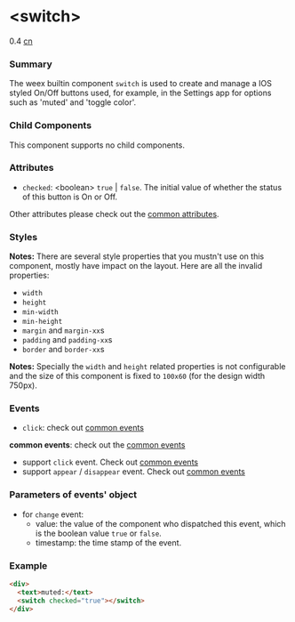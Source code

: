 # &lt;switch&gt;
<span class="weex-version">0.4</span>
<a href="https://github.com/weexteam/article/issues/46"  class="weex-translate">cn</a>


### Summary

The weex builtin component `switch` is used to create and manage a IOS styled On/Off buttons used, for example, in the Settings app for options such as 'muted' and 'toggle color'.

### Child Components

This component supports no child components.

### Attributes

- `checked`: &lt;boolean&gt; `true` | `false`. The initial value of whether the status of this button is On or Off.

Other attributes please check out the [common attributes](../references/common-attrs.md).

### Styles

**Notes:** There are several style properties that you mustn't use on this component, mostly have impact on the layout. Here are all the invalid properties:

- `width`
- `height`
- `min-width`
- `min-height`
- `margin` and `margin-xx`s
- `padding` and `padding-xx`s
- `border` and `border-xx`s

**Notes:** Specially the `width` and `height` related properties is not configurable and the size of this component is fixed to `100x60` (for the design width 750px).

### Events

- `click`: check out [common events](../references/common-event.md)

**common events**: check out the [common events](../references/common-event.md)

- support `click` event. Check out [common events](../references/common-event.md)
- support `appear` / `disappear` event. Check out [common events](../references/common-event.md)

### Parameters of events' object

- for `change` event:
  - value: the value of the component who dispatched this event, which is the boolean value ``true`` or ``false``.
  - timestamp: the time stamp of the event.

### Example

```html
<div>
  <text>muted:</text>
  <switch checked="true"></switch>
</div>
```
